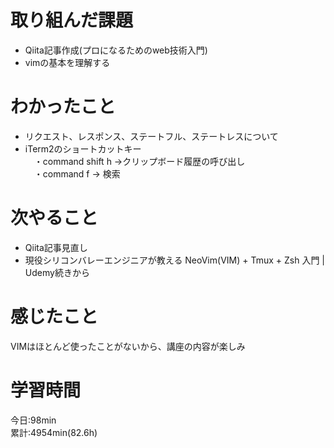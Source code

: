 # 取り組んだ課題     
- Qiita記事作成(プロになるためのweb技術入門) 
- vimの基本を理解する
# わかったこと   
- リクエスト、レスポンス、ステートフル、ステートレスについて
- iTerm2のショートカットキー  
　・command shift h →クリップボード履歴の呼び出し  
　・command f → 検索  
# 次やること
- Qiita記事見直し
- 現役シリコンバレーエンジニアが教える NeoVim(VIM) + Tmux + Zsh 入門 | Udemy続きから  
# 感じたこと
VIMはほとんど使ったことがないから、講座の内容が楽しみ
# 学習時間  
今日:98min  
累計:4954min(82.6h)  
